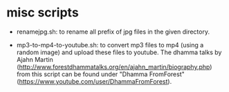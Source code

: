 # misc scripts

* renamejpg.sh: to rename all prefix of jpg files in the given directory.

* mp3-to-mp4-to-youtube.sh: to convert mp3 files to mp4 (using a random image) and upload these files to youtube. The dhamma talks by Ajahn Martin (http://www.forestdhammatalks.org/en/ajahn_martin/biography.php) from this script can be found under "Dhamma FromForest" (https://www.youtube.com/user/DhammaFromForest). 
